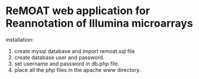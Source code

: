 # ReMOAT web application for Reannotation of Illumina microarrays

installation:

1. create mysql database and import remoat.sql file
2. create database user and password.
3. set username and password in db.php file.
4. place all the php files in the apache www directory.





